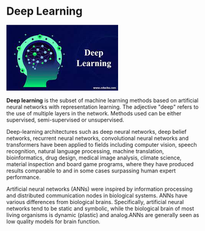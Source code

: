 # Deep Learning
![pictue](download.jpg)

**Deep learning** is the subset of machine learning methods based on artificial neural networks with representation learning. The adjective "deep" refers to the use of multiple layers in the network. Methods used can be either supervised, semi-supervised or unsupervised.

Deep-learning architectures such as deep neural networks, deep belief networks, recurrent neural networks, convolutional neural networks and transformers have been applied to fields including computer vision, speech recognition, natural language processing, machine translation, bioinformatics, drug design, medical image analysis, climate science, material inspection and board game programs, where they have produced results comparable to and in some cases surpassing human expert performance.

Artificial neural networks (ANNs) were inspired by information processing and distributed communication nodes in biological systems. ANNs have various differences from biological brains. Specifically, artificial neural networks tend to be static and symbolic, while the biological brain of most living organisms is dynamic (plastic) and analog.ANNs are generally seen as low quality models for brain function.
